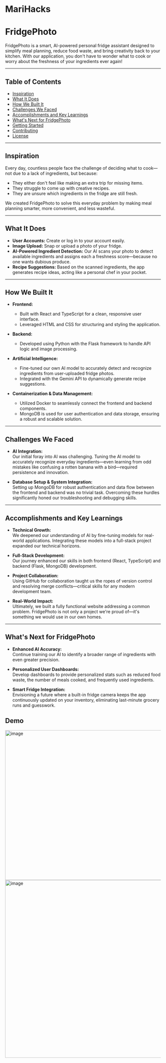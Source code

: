 # MariHacks


# FridgePhoto

FridgePhoto is a smart, AI-powered personal fridge assistant designed to simplify meal planning, reduce food waste, and bring creativity back to your kitchen. With our application, you don't have to wonder what to cook or worry about the freshness of your ingredients ever again!

---

## Table of Contents

- [Inspiration](#inspiration)
- [What It Does](#what-it-does)
- [How We Built It](#how-we-built-it)
- [Challenges We Faced](#challenges-we-faced)
- [Accomplishments and Key Learnings](#accomplishments-and-key-learnings)
- [What's Next for FridgePhoto](#whats-next-for-fridgephoto)
- [Getting Started](#getting-started)
- [Contributing](#contributing)
- [License](#license)

---

## Inspiration

Every day, countless people face the challenge of deciding what to cook—not due to a lack of ingredients, but because:
- They either don't feel like making an extra trip for missing items.
- They struggle to come up with creative recipes.
- They are unsure which ingredients in the fridge are still fresh.

We created FridgePhoto to solve this everyday problem by making meal planning smarter, more convenient, and less wasteful.

---

## What It Does

- **User Accounts:** Create or log in to your account easily.
- **Image Upload:** Snap or upload a photo of your fridge.
- **AI-Powered Ingredient Detection:** Our AI scans your photo to detect available ingredients and assigns each a freshness score—because no one wants dubious produce.
- **Recipe Suggestions:** Based on the scanned ingredients, the app generates recipe ideas, acting like a personal chef in your pocket.

---

## How We Built It

- **Frontend:** 
  - Built with React and TypeScript for a clean, responsive user interface.
  - Leveraged HTML and CSS for structuring and styling the application.
  
- **Backend:** 
  - Developed using Python with the Flask framework to handle API logic and image processing.
  
- **Artificial Intelligence:** 
  - Fine-tuned our own AI model to accurately detect and recognize ingredients from user-uploaded fridge photos.
  - Integrated with the Gemini API to dynamically generate recipe suggestions.
  
- **Containerization & Data Management:**
  - Utilized Docker to seamlessly connect the frontend and backend components.
  - MongoDB is used for user authentication and data storage, ensuring a robust and scalable solution.

---

## Challenges We Faced

- **AI Integration:**  
  Our initial foray into AI was challenging. Tuning the AI model to accurately recognize everyday ingredients—even learning from odd mistakes like confusing a rotten banana with a bird—required persistence and innovation.
  
- **Database Setup & System Integration:**  
  Setting up MongoDB for robust authentication and data flow between the frontend and backend was no trivial task. Overcoming these hurdles significantly honed our troubleshooting and debugging skills.

---

## Accomplishments and Key Learnings

- **Technical Growth:**  
  We deepened our understanding of AI by fine-tuning models for real-world applications. Integrating these models into a full-stack project expanded our technical horizons.
  
- **Full-Stack Development:**  
  Our journey enhanced our skills in both frontend (React, TypeScript) and backend (Flask, MongoDB) development.
  
- **Project Collaboration:**  
  Using GitHub for collaboration taught us the ropes of version control and resolving merge conflicts—critical skills for any modern development team.
  
- **Real-World Impact:**  
  Ultimately, we built a fully functional website addressing a common problem. FridgePhoto is not only a project we're proud of—it's something we would use in our own homes.

---

## What's Next for FridgePhoto

- **Enhanced AI Accuracy:**  
  Continue training our AI to identify a broader range of ingredients with even greater precision.
  
- **Personalized User Dashboards:**  
  Develop dashboards to provide personalized stats such as reduced food waste, the number of meals cooked, and frequently used ingredients.
  
- **Smart Fridge Integration:**  
  Envisioning a future where a built-in fridge camera keeps the app continuously updated on your inventory, eliminating last-minute grocery runs and guesswork.

## Demo
<img width="806" height="483" alt="image" src="https://github.com/user-attachments/assets/74db45e0-5206-4c84-894f-32980902fc18" />
<img width="578" height="573" alt="image" src="https://github.com/user-attachments/assets/f0c09984-0222-4467-a385-7190e544b31e" />
